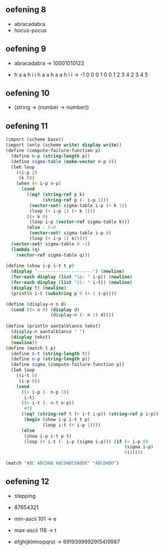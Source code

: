 ## oefening 8
- abracadabra
- hocus-pocus

## oefening 9
- abracadabra -> 10001010123

- h a a h i i h a a h a a h i i -> -1 0 0 0 1 0 0 1 2 3 4 2 3 4 5

## oefening 10
- (string -> (number -> number))

## oefening 11
```scheme
(import (scheme base))
(import (only (scheme write) display write))
(define (compute-failure-function p)
  (define n-p (string-length p))
  (define sigma-table (make-vector n-p 0))
  (let loop
    ((i-p 2)
     (k 0))
    (when (< i-p n-p)
      (cond
        ((eq? (string-ref p k) 
              (string-ref p (- i-p 1)))
         (vector-set! sigma-table i-p (+ k 1))
         (loop (+ i-p 1) (+ k 1)))
        ((> k 0)
         (loop i-p (vector-ref sigma-table k)))
        (else ; k=0
         (vector-set! sigma-table i-p 0)
         (loop (+ i-p 1) k)))))
  (vector-set! sigma-table 0 -1)
  (lambda (q)
    (vector-ref sigma-table q)))
 
(define (show i-p i-t t p)
  (display "---------------------") (newline)
  (for-each display (list "ip: " i-p)) (newline)
  (for-each display (list "it: " i-t)) (newline)
  (display t) (newline)
  (println i-t (substring p 0 (+ 1 i-p))))

(define (display-n n d)
  (cond ((> n 0) (display d)
                 (display-n (- n 1) d))))
 
(define (println aantalblanco tekst)
  (display-n aantalblanco " ")
  (display tekst)
  (newline))
(define (match t p)
  (define n-t (string-length t))
  (define n-p (string-length p))
  (define sigma (compute-failure-function p))
  (let loop
    ((i-t 0)
     (i-p 0)) 
    (cond 
      ((> i-p (- n-p 1))
       i-t)
      ((> i-t (- n-t n-p))
       #f)
      ((eq? (string-ref t (+ i-t i-p)) (string-ref p i-p))
       (begin (show i-p i-t t p)
              (loop i-t (+ i-p 1))))
      (else
       (show i-p i-t p t)
       (loop (+ i-t (- i-p (sigma i-p))) (if (> i-p 0)
                                             (sigma i-p)
                                             0))))))

(match "ABC ABCDAB ABCDABCDABDE" "ABCDABD")
```

## oefening 12
- stepping
- 87654321

- min-ascii 101 -> e
- max-ascii 116 -> t
- efghijklmnopqrst -> 69193999929(54)9987

